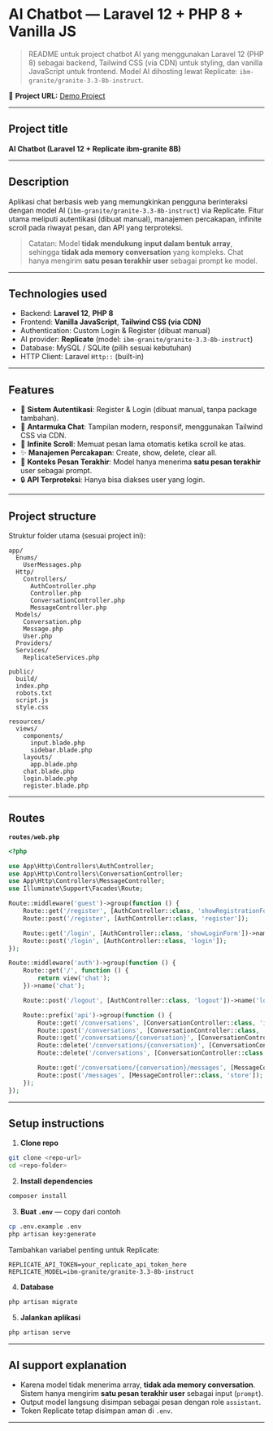 # AI Chatbot — Laravel 12 + PHP 8 + Vanilla JS

> README untuk project chatbot AI yang menggunakan Laravel 12 (PHP 8) sebagai backend, Tailwind CSS (via CDN) untuk styling, dan vanilla JavaScript untuk frontend. Model AI dihosting lewat Replicate: `ibm-granite/granite-3.3-8b-instruct`.

🔗 **Project URL:** [Demo Project](https://projectibm-production.up.railway.app/)

---

## Project title

**AI Chatbot (Laravel 12 + Replicate ibm-granite 8B)**

---

## Description

Aplikasi chat berbasis web yang memungkinkan pengguna berinteraksi dengan model AI (`ibm-granite/granite-3.3-8b-instruct`) via Replicate. Fitur utama meliputi autentikasi (dibuat manual), manajemen percakapan, infinite scroll pada riwayat pesan, dan API yang terproteksi.

> Catatan: Model **tidak mendukung input dalam bentuk array**, sehingga **tidak ada memory conversation** yang kompleks. Chat hanya mengirim **satu pesan terakhir user** sebagai prompt ke model.

---

## Technologies used

- Backend: **Laravel 12**, **PHP 8**
- Frontend: **Vanilla JavaScript**, **Tailwind CSS (via CDN)**
- Authentication: Custom Login & Register (dibuat manual)
- AI provider: **Replicate** (model: `ibm-granite/granite-3.3-8b-instruct`)
- Database: MySQL / SQLite (pilih sesuai kebutuhan)
- HTTP Client: Laravel `Http::` (built-in)

---

## Features

- 🔐 **Sistem Autentikasi**: Register & Login (dibuat manual, tanpa package tambahan).
- 💬 **Antarmuka Chat**: Tampilan modern, responsif, menggunakan Tailwind CSS via CDN.
- 📜 **Infinite Scroll**: Memuat pesan lama otomatis ketika scroll ke atas.
- ✨ **Manajemen Percakapan**: Create, show, delete, clear all.
- 📝 **Konteks Pesan Terakhir**: Model hanya menerima **satu pesan terakhir** user sebagai prompt.
- 🔒 **API Terproteksi**: Hanya bisa diakses user yang login.

---

## Project structure

Struktur folder utama (sesuai project ini):

```
app/
  Enums/
    UserMessages.php
  Http/
    Controllers/
      AuthController.php
      Controller.php
      ConversationController.php
      MessageController.php
  Models/
    Conversation.php
    Message.php
    User.php
  Providers/
  Services/
    ReplicateServices.php

public/
  build/
  index.php
  robots.txt
  script.js
  style.css

resources/
  views/
    components/
      input.blade.php
      sidebar.blade.php
    layouts/
      app.blade.php
    chat.blade.php
    login.blade.php
    register.blade.php
```

---

## Routes

**`routes/web.php`**

```php
<?php

use App\Http\Controllers\AuthController;
use App\Http\Controllers\ConversationController;
use App\Http\Controllers\MessageController;
use Illuminate\Support\Facades\Route;

Route::middleware('guest')->group(function () {
    Route::get('/register', [AuthController::class, 'showRegistrationForm'])->name('register');
    Route::post('/register', [AuthController::class, 'register']);

    Route::get('/login', [AuthController::class, 'showLoginForm'])->name('login');
    Route::post('/login', [AuthController::class, 'login']);
});

Route::middleware('auth')->group(function () {
    Route::get('/', function () {
        return view('chat');
    })->name('chat');

    Route::post('/logout', [AuthController::class, 'logout'])->name('logout');

    Route::prefix('api')->group(function () {
        Route::get('/conversations', [ConversationController::class, 'index']);
        Route::post('/conversations', [ConversationController::class, 'store']);
        Route::get('/conversations/{conversation}', [ConversationController::class, 'show']);
        Route::delete('/conversations/{conversation}', [ConversationController::class, 'destroy']);
        Route::delete('/conversations', [ConversationController::class, 'clearAll']);

        Route::get('/conversations/{conversation}/messages', [MessageController::class, 'index']);
        Route::post('/messages', [MessageController::class, 'store']);
    });
});
```

---

## Setup instructions

1. **Clone repo**

```bash
git clone <repo-url>
cd <repo-folder>
```

2. **Install dependencies**

```bash
composer install
```

3. **Buat `.env`** — copy dari contoh

```bash
cp .env.example .env
php artisan key:generate
```

Tambahkan variabel penting untuk Replicate:

```
REPLICATE_API_TOKEN=your_replicate_api_token_here
REPLICATE_MODEL=ibm-granite/granite-3.3-8b-instruct
```

4. **Database**

```bash
php artisan migrate
```

5. **Jalankan aplikasi**

```bash
php artisan serve
```

---

## AI support explanation

- Karena model tidak menerima array, **tidak ada memory conversation**. Sistem hanya mengirim **satu pesan terakhir user** sebagai input (`prompt`).
- Output model langsung disimpan sebagai pesan dengan role `assistant`.
- Token Replicate tetap disimpan aman di `.env`.

---


